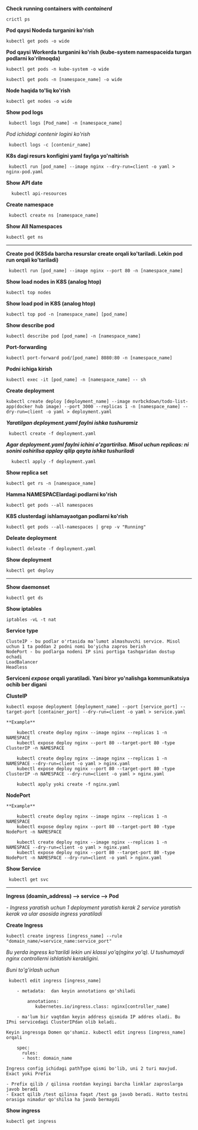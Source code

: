 **Check running containers with _containerd_**
    
    crictl ps

**Pod qaysi Nodeda turganini ko'rish**

    kubectl get pods -o wide

**Pod qaysi Workerda turganini ko'rish (kube-system namespaceida turgan podlarni ko'rilmoqda)**

    kubectl get pods -n kube-system -o wide    

    kubectl get pods -n [namespace_name] -o wide

**Node haqida to'liq ko'rish**

    kubectl get nodes -o wide

**Show pod logs**

     kubectl logs [Pod_name] -n [namespace_name]

  _Pod ichidagi contenir logini ko'rish_

     kubectl logs -c [contenir_name]

**K8s dagi resurs konfigini yaml faylga yo'naltirish**

     kubectl run [pod_name] --image nginx --dry-run=client -o yaml > nginx-pod.yaml

**Show API date**

      kubectl api-resources

**Create namespace**

     kubectl create ns [namespace_name]

**Show All Namespaces**

    kubectl get ns
-------------------------------------------------------------------------------------------------------------------------------------------------------------

**Create pod (K8Sda barcha resurslar create orqali ko'tariladi. Lekin pod run orqali ko'tariladi)**
   
     kubectl run [pod_name] --image nginx --port 80 -n [namespace_name]

**Show load nodes in K8S (analog htop)**

    kubectl top nodes

**Show load pod in K8S (analog htop)**

    kubectl top pod -n [namespace_name] [pod_name]

**Show describe pod**

    kubectl describe pod [pod_name] -n [namespace_name]

**Port-forwarding**

    kubectl port-forward pod/[pod_name] 8080:80 -n [namespace_name]

**Podni ichiga kirish**

    kubectl exec -it [pod_name] -n [namespace_name] -- sh

**Create deployment**

    kubectl create deploy [deployment_name] --image nvrbckdown/todo-list-app(docker hub image) --port 3000 --replicas 1 -n [namespace_name] --dry-run=client -o yaml > deployment.yaml

   _**Yaratilgan deployment.yaml faylni ishka tushuramiz**_

     kubectl create -f deployment.yaml

  _**Agar deployment.yaml faylni ichini o'zgartirilsa. Misol uchun replicas: ni sonini oshirilsa applay qilip qayta ishka tushuriladi**_

      kubectl apply -f deployment.yaml   

**Show replica set**

    kubectl get rs -n [namespace_name]

**Hamma NAMESPACElardagi podlarni ko'rish**

    kubectl get pods --all namespaces

**K8S clusterdagi ishlamayaotgan podlarni ko'rish**

    kubectl get pods --all-namespaces | grep -v "Running"

**Deleate deployment**

    kubectl deleate -f deployment.yaml  

**Show deployment**

    kubectl get deploy
-----------------------------------------------------------------------------------------------------------------------------------------------------------

**Show daemonset**

    kubectl get ds

**Show iptables**

    iptables -vL -t nat

**Service type**

    ClusteIP - bu podlar o'rtasida ma'lumot almashuvchi service. Misol uchun 1 ta poddan 2 podni nomi bo'yicha zapros berish 
    NodePort - bu podlarga nodeni IP sini portiga tashqaridan dostup ochadi 
    LoadBalancer
    Headless

**Serviceni _expose_ orqali yaratiladi. Yani biror yo'nalishga kommunikatsiya ochib ber digani**

  **ClusteIP**
  
    kubectl expose deployment [deployment_name] --port [service_port] --target-port [container_port] --dry-run=client -o yaml > service.yaml    

    **Example**

        kubectl create deploy nginx --image nginx --replicas 1 -n NAMESPACE
        kubectl expose deploy nginx --port 80 --target-port 80 -type ClusterIP -n NAMESPACE

        kubectl create deploy nginx --image nginx --replicas 1 -n NAMESPACE --dry-run=client -o yaml > nginx.yaml
        kubectl expose deploy nginx --port 80 --target-port 80 -type ClusterIP -n NAMESPACE --dry-run=client -o yaml > nginx.yaml

        kubectl apply yoki create -f nginx.yaml

  **NodePort**

    **Example**

        kubectl create deploy nginx --image nginx --replicas 1 -n NAMESPACE
        kubectl expose deploy nginx --port 80 --target-port 80 -type NodePort -n NAMESPACE

        kubectl create deploy nginx --image nginx --replicas 1 -n NAMESPACE --dry-run=client -o yaml > nginx.yaml
        kubectl expose deploy nginx --port 80 --target-port 80 -type NodePort -n NAMESPACE --dry-run=client -o yaml > nginx.yaml
        
     
 **Show Service**

     kubectl get svc

----------------------------------------------------------------------------------------------------------------------------------------------------------
**Ingress (doamin_address) --> service --> Pod**

_- Ingress yaratish uchun 1 deployment yaratish kerak 2 service yaratish kerak va ular asosida ingress yaratiladi_

**Create Ingress**

    kubectl create ingress [ingress_name] --rule "domain_name/=service_name:service_port"

_Bu yerda ingress ko'tarildi lekin uni klassi yo'q(nginx yo'q). U tushumaydi nginx controllerni ishlatishi kerakligini._

   _Buni to'g'irlash uchun_
   
     kubectl edit ingress [ingress_name]
    
        - metadata:  dan keyin annotations qo'shiladi

            annotations:
               kubernetes.io/ingress.class: nginx[controller_name]

        - ma'lum bir vaqtdan keyin address qismida IP addres oladi. Bu IPni servicedagi ClusterIPdan olib keladi.   

    Keyin ingressga Domen qo'shamiz. kubectl edit ingress [ingress_name] orqali

        spec:
          rules:
          - host: domain_name

    Ingress config ichidagi pathType qismi bo'lib, uni 2 turi mavjud. Exact yoki Prefix     

    - Prefix qilib / qilinsa rootdan keyingi barcha linklar zaproslarga javob beradi
    - Exact qilib /test qilinsa faqat /test ga javob beradi. Hatto testni orasiga nimadur qo'shilsa ha javob bermaydi
               
**Show ingress**

    kubectl get ingress
